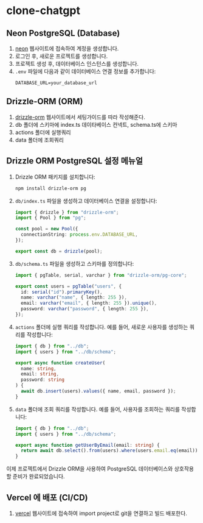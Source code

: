 # clone-chatgpt

## Neon PostgreSQL (Database)

1. [neon](https://console.neon.tech/app/projects) 웹사이트에 접속하여 계정을 생성합니다.
2. 로그인 후, 새로운 프로젝트를 생성합니다.
3. 프로젝트 생성 후, 데이터베이스 인스턴스를 생성합니다.
4. `.env` 파일에 다음과 같이 데이터베이스 연결 정보를 추가합니다:
   ```
   DATABASE_URL=your_database_url
   ```

## Drizzle-ORM (ORM)

1. [drizzle-orm](https://orm.drizzle.team/docs/get-started/postgresql-new) 웹사이트에서 세팅가이드를 따라 작성해준다.
2. db 폴더에 스키마에 index.ts 데이타베이스 컨넥트, schema.ts에 스키마
3. actions 폴더에 실행쿼리
4. data 폴더에 조회쿼리

## Drizzle ORM PostgreSQL 설정 메뉴얼

1. Drizzle ORM 패키지를 설치합니다:
   ```bash
   npm install drizzle-orm pg
   ```
2. `db/index.ts` 파일을 생성하고 데이터베이스 연결을 설정합니다:

   ```typescript
   import { drizzle } from "drizzle-orm";
   import { Pool } from "pg";

   const pool = new Pool({
     connectionString: process.env.DATABASE_URL,
   });

   export const db = drizzle(pool);
   ```

3. `db/schema.ts` 파일을 생성하고 스키마를 정의합니다:

   ```typescript
   import { pgTable, serial, varchar } from "drizzle-orm/pg-core";

   export const users = pgTable("users", {
     id: serial("id").primaryKey(),
     name: varchar("name", { length: 255 }),
     email: varchar("email", { length: 255 }).unique(),
     password: varchar("password", { length: 255 }),
   });
   ```

4. `actions` 폴더에 실행 쿼리를 작성합니다. 예를 들어, 새로운 사용자를 생성하는 쿼리를 작성합니다:

   ```typescript
   import { db } from "../db";
   import { users } from "../db/schema";

   export async function createUser(
     name: string,
     email: string,
     password: string
   ) {
     await db.insert(users).values({ name, email, password });
   }
   ```

5. `data` 폴더에 조회 쿼리를 작성합니다. 예를 들어, 사용자를 조회하는 쿼리를 작성합니다:

   ```typescript
   import { db } from "../db";
   import { users } from "../db/schema";

   export async function getUserByEmail(email: string) {
     return await db.select().from(users).where(users.email.eq(email)).single();
   }
   ```

이제 프로젝트에서 Drizzle ORM을 사용하여 PostgreSQL 데이터베이스와 상호작용할 준비가 완료되었습니다.

## Vercel 에 배포 (CI/CD)

1. [vercel](https://vercel.com/netices-projects) 웹사이트에 접속하여 import project로 git을 연결하고 빌드 배포한다.
